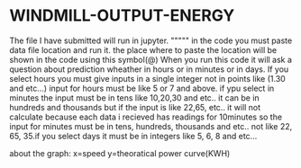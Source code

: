 # WINDMILL-OUTPUT-ENERGY
The file I have submitted will run in jupyter. """"" in the code you must paste data 
file location and run it. the place where to paste the location will be shown in the code using this symbol(@)
When you run this code it will ask a question about prediction wheather in hours or in minutes or in days. 
If you select hours you must give inputs in a single integer not in points like (1.30 and etc...) input for hours must be like 5 or 7 and above. 
if ypu select in minutes the input must be in tens like 10,20,30 and etc.. it can be in hundreds and thousands but if the input is like 22,65, etc.. 
it will not calculate because each data i recieved has readings for 10minutes so the input for minutes must be in tens, hundreds, 
thousands and etc.. not like 22, 65, 35.if you select days it must be in integers like 5, 6, 8 and etc...

about the graph: x=speed y=theoratical power curve(KWH)


